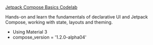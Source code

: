 [Jetpack Compose Basics Codelab](https://developer.android.com/codelabs/jetpack-compose-basics?continue=https%3A%2F%2Fdeveloper.android.com%2Fcourses%2Fpathways%2Fcompose%23codelab-https%3A%2F%2Fdeveloper.android.com%2Fcodelabs%2Fjetpack-compose-basics#0)

Hands-on and learn the fundamentals of declarative UI and Jetpack Compose, working with state, layouts and theming.  

- Using Material 3  
- compose_version = '1.2.0-alpha04'